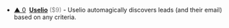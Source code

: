 - <a href="#vote-form" class="vote-link" rel="modal:open" id="reclnjYuG9UfhOAPD">&#x25B2; <span class="count">0</span></a> &nbsp;**[Uselio](https://uselio.com/)** <span style="color: grey;">($9)</span> - Uselio automagically discovers leads (and their email) based on any criteria.

